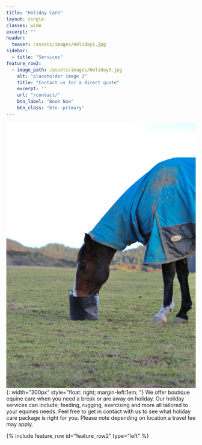 ```yaml
---
title: "Holiday Care"
layout: single
classes: wide
excerpt: ""
header:
  teaser: /assets/images/Holiday1.jpg
sidebar:
  - title: "Services"
feature_row2:
  - image_path: /assets/images/Holiday3.jpg
    alt: "placeholder image 2"
    title: "Contact us for a direct quote"
    excerpt: ''
    url: "/contact/"
    btn_label: "Book Now"
    btn_class: "btn--primary"
---
```

![image](/assets/images/Holiday2.JPG){: width="300px" style="float: right; margin-left:1em; "}
We offer boutique equine care when you need a break or are away on holiday. Our holiday services can include; feeding, rugging, exercising and more all tailored to your equines needs. Feel free to get in contact with us to see what holiday care package is right for you. Please note depending on location a travel fee may apply.

{% include feature_row id="feature_row2" type="left" %}


